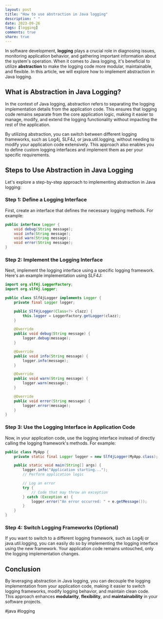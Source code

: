 ```yaml
---
layout: post
title: "How to use abstraction in Java logging"
description: " "
date: 2023-09-26
tags: [logging]
comments: true
share: true
---
```


In software development, **logging** plays a crucial role in diagnosing issues, monitoring application behavior, and gathering important information about the system's operation. When it comes to Java logging, it's beneficial to utilize **abstraction** to make the logging code more modular, maintainable, and flexible. In this article, we will explore how to implement abstraction in Java logging.

## What is Abstraction in Java Logging?

In the context of Java logging, abstraction refers to separating the logging implementation details from the application code. This ensures that logging code remains separate from the core application logic, making it easier to manage, modify, and extend the logging functionality without impacting the rest of the application.

By utilizing abstraction, you can switch between different logging frameworks, such as Log4j, SLF4J, or java.util.logging, without needing to modify your application code extensively. This approach also enables you to define custom logging interfaces and implement them as per your specific requirements.

## Steps to Use Abstraction in Java Logging

Let's explore a step-by-step approach to implementing abstraction in Java logging:

### Step 1: Define a Logging Interface

First, create an interface that defines the necessary logging methods. For example:

```java
public interface Logger {
    void debug(String message);
    void info(String message);
    void warn(String message);
    void error(String message);
}
```

### Step 2: Implement the Logging Interface

Next, implement the logging interface using a specific logging framework. Here's an example implementation using SLF4J:

```java
import org.slf4j.LoggerFactory;
import org.slf4j.Logger;

public class Slf4jLogger implements Logger {
    private final Logger logger;

    public Slf4jLogger(Class<?> clazz) {
        this.logger = LoggerFactory.getLogger(clazz);
    }

    @Override
    public void debug(String message) {
        logger.debug(message);
    }

    @Override
    public void info(String message) {
        logger.info(message);
    }

    @Override
    public void warn(String message) {
        logger.warn(message);
    }

    @Override
    public void error(String message) {
        logger.error(message);
    }
}
```

### Step 3: Use the Logging Interface in Application Code

Now, in your application code, use the logging interface instead of directly calling the logging framework's methods. For example:

```java
public class MyApp {
    private static final Logger logger = new Slf4jLogger(MyApp.class);

    public static void main(String[] args) {
        logger.info("Application starting...");
        // Perform application logic

        // Log an error
        try {
            // Code that may throw an exception
        } catch (Exception e) {
            logger.error("An error occurred: " + e.getMessage());
        }
    }
}
```

### Step 4: Switch Logging Frameworks (Optional)

If you want to switch to a different logging framework, such as Log4j or java.util.logging, you can easily do so by implementing the logging interface using the new framework. Your application code remains untouched, only the logging implementation changes.

## Conclusion

By leveraging abstraction in Java logging, you can decouple the logging implementation from your application code, making it easier to switch logging frameworks, modify logging behavior, and maintain clean code. This approach enhances **modularity**, **flexibility**, and **maintainability** in your software projects.

#java #logging